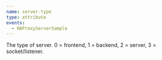 ```yaml
---
name: server.type
type: attribute
events:
  - HAProxyServerSample
---
```


The type of server. 0 = frontend, 1 = backend, 2 = server, 3 = socket/listener.